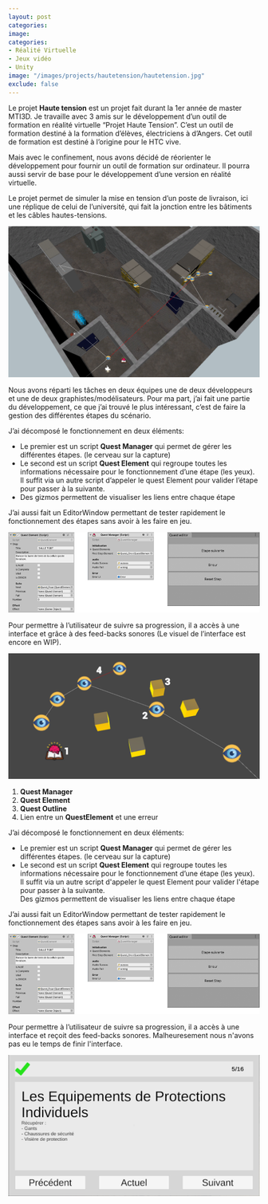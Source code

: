 ```yaml
---
layout: post
categories:
image:
categories:
- Réalité Virtuelle
- Jeux vidéo
- Unity
image: "/images/projects/hautetension/hautetension.jpg"
exclude: false
---
```

Le projet **Haute tension** est un projet fait durant la 1er année de master MTI3D. Je travaille avec 3 amis sur le développement d’un outil de formation en réalité virtuelle “Projet Haute Tension”. C’est un outil de formation destiné à la formation d’élèves, électriciens à d’Angers. Cet outil de formation est destiné à l’origine pour le HTC vive.

Mais avec le confinement, nous avons décidé de réorienter le développement pour fournir un outil de formation sur ordinateur. Il pourra aussi servir de base pour le développement d’une version en réalité virtuelle.

Le projet permet de simuler la mise en tension d’un poste de livraison, ici une réplique de celui de l’université, qui fait la jonction entre les bâtiments et les câbles hautes-tensions.

![](/images/projects/hautetension/scene-haute-tension.png)


Nous avons réparti les tâches en deux équipes une de deux développeurs et une de deux graphistes/modélisateurs. Pour ma part, j’ai fait une partie du développement, ce que j’ai trouvé le plus intéressant, c’est de faire la gestion des différentes étapes du scénario.

J’ai décomposé le fonctionnement en deux éléments:

*	Le premier est un script **Quest Manager** qui permet de gérer les différentes étapes. (le cerveau sur la capture)
*	Le second est un script **Quest Element** qui regroupe toutes les informations nécessaire pour le fonctionnement d’une étape (les yeux). Il suffit via un autre script d’appeler le quest Element pour valider l’étape pour passer à la suivante.
*	Des gizmos permettent de visualiser les liens entre chaque étape

J’ai aussi fait un EditorWindow permettant de tester rapidement le fonctionnement des étapes sans avoir à les faire en jeu.

![](/images/projects/hautetension/all-ui.png)

Pour permettre à l’utilisateur de suivre sa progression, il a accès à une interface et grâce à des feed-backs sonores (Le visuel de l’interface est encore en WIP).

![](/images/projects/hautetension/interaction_entre_elements.png)

1. **Quest Manager**
2. **Quest Element**
3. **Quest Outline**
4. Lien entre un **QuestElement** et une erreur


J’ai décomposé le fonctionnement en deux éléments:<br>
 - Le premier est un script **Quest Manager** qui permet de gérer les différentes étapes. (le cerveau sur la capture)<br>
 - Le second est un script **Quest Element** qui regroupe toutes les informations nécessaire pour le fonctionnement d’une étape (les yeux). Il suffit via un autre script d'appeler le quest Element pour valider l'étape pour passer à la suivante.
<br>Des gizmos permettent de visualiser les liens entre chaque étape<br>


J’ai aussi fait un EditorWindow permettant de tester rapidement le fonctionnement des étapes sans avoir à les faire en jeu.

![](/images/projects/hautetension/all-ui.png)



Pour permettre à l’utilisateur de suivre sa progression, il a accès à une interface et reçoit des feed-backs sonores. Malheuresement nous n'avons pas eu le temps de finir l'interface.

![](/images/projects/hautetension/uiQuest.png)
